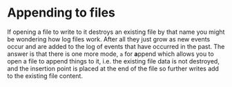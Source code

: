 # Appending to files

If opening a file to write to it destroys an existing file by that name
you might be wondering how log files work. After all they just grow as
new events occur and are added to the log of events that have 
occurred in the past. The answer is that there is one more mode, `a` for **a**ppend
which allows you to open a file to append things to it, i.e. the
existing file data is not destroyed, and the insertion point is placed
at the end of the file so further writes add to the existing file
content.
